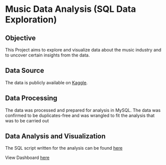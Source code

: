 # Music Data Analysis (SQL Data Exploration)

## Objective
This Project aims to explore and visualize data about the music industry and to uncover certain insights from the data.

## Data Source
The data is publicly available on [Kaggle](https://www.kaggle.com/).

## Data Processing
The data was processed and prepared for analysis in MySQL. The data was confirmed to be duplicates-free and was wrangled to fit the analysis that was to be carried out

## Data Analysis and Visualization
The SQL script written for the analysis can be found [here](https://github.com/VictorAgbai/Music-Data-Project/blob/main/MusicDataProjectScript.sql)

View Dashboard [here](https://public.tableau.com/app/profile/victor.agbai/viz/MusicDataProject/Dashboard1)
